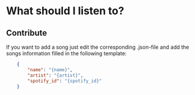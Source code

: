 # What should I listen to?

## Contribute
If you want to add a song just edit the corresponding .json-file and add the songs information filled in the following template:
```json
    {
        "name": "{name}",
        "artist": "{artist}",
        "spotify_id": "{spotify_id}"
    }
```
